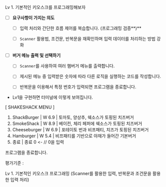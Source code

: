 Lv 1. 기본적인 키오스크를 프로그래밍해보자

- [ ]  **요구사항이 가지는 의도**
    - [ ]  입력 처리와 간단한 흐름 제어를 복습합니다. (프로그래밍 검증**)**
    - [ ]  `Scanner` 활용법, 조건문, 반복문을 재확인하며 입력 데이터를 처리하는 방법 강화


- [ ]  **버거 메뉴 출력 및 선택하기**
    - [ ]  `Scanner`를 사용하여 여러 햄버거 메뉴를 출력합니다.
    - [ ]  제시된 메뉴 중 입력받은 숫자에 따라 다른 로직을 실행하는 코드를 작성합니다.
    - [ ]  반복문을 이용해서 특정 번호가 입력되면 프로그램을 종료합니다.


- Lv1을 구현하면 터미널에 이렇게 보여집니다.

[ SHAKESHACK MENU ]
1. ShackBurger   | W 6.9 | 토마토, 양상추, 쉑소스가 토핑된 치즈버거
2. SmokeShack    | W 8.9 | 베이컨, 체리 페퍼에 쉑소스가 토핑된 치즈버거
3. Cheeseburger  | W 6.9 | 포테이토 번과 비프패티, 치즈가 토핑된 치즈버거
4. Hamburger     | W 5.4 | 비프패티를 기반으로 야채가 들어간 기본버거
0. 종료      | 종료
   0 <- // 0을 입력

프로그램을 종료합니다.


평가기준 :

Lv 1. 기본적인 키오스크 프로그래밍 (Scanner를 활용한 입력, 반복문과 조건문을 활용한 입력 처리)